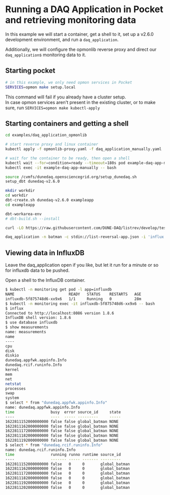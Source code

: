 # Running a DAQ Application in Pocket and retrieving monitoring data

In this example we will start a container, get a shell to it, 
set up a v2.6.0 development environment, and run a `daq_application`.

Additionally, we will configure the opmonlib reverse proxy
and direct our `daq_application`s monitoring data to it.

## Starting pocket

```bash
# in this example, we only need opmon services in Pocket
SERVICES=opmon make setup.local
```

This command will fail if you already have a cluster setup.  
In case opmon services aren't present in the existing cluster,
or to make sure, run `SERVICES=opmon make kubectl-apply`

## Starting containers and getting a shell

```bash
cd examples/daq_application_opmonlib

# start reverse proxy and linux container
kubectl apply -f opmonlib-proxy.yaml -f daq_application_manually.yaml

# wait for the container to be ready, then open a shell
kubectl wait --for=condition=ready --timeout=180s pod example-daq-app-manually
kubectl exec -it example-daq-app-manually -- bash
```

```bash
source /cvmfs/dunedaq.opensciencegrid.org/setup_dunedaq.sh
setup_dbt dunedaq-v2.6.0

mkdir workdir
cd workdir
dbt-create.sh dunedaq-v2.6.0 exampleapp
cd exampleapp

dbt-workarea-env
# dbt-build.sh --install

curl -LO https://raw.githubusercontent.com/DUNE-DAQ/listrev/develop/test/list-reversal-app.json

daq_application -n batman -c stdin://list-reversal-app.json -i 'influx://opmonlib-proxy.monitoring:80/write?db=influxdb'
```

## Viewing data in InfluxDB

Leave the daq_application open if you like, but let it run for a minute or so for influxdb data to be pushed.

Open a shell to the InfluxDB container.
```bash
$ kubectl -n monitoring get pod -l app=influxdb
NAME                        READY   STATUS    RESTARTS   AGE
influxdb-5f875748d6-xx9x6   1/1     Running   0          28m
$ kubectl -n monitoring exec -it influxdb-5f875748d6-xx9x6 -- bash
$ influx
Connected to http://localhost:8086 version 1.8.6
InfluxDB shell version: 1.8.6
$ use database influxdb
$ show measurements
name: measurements
name
----
cpu
disk
diskio
dunedaq.appfwk.appinfo.Info
dunedaq.rcif.runinfo.Info
kernel
mem
net
netstat
processes
swap
system
$ select * from "dunedaq.appfwk.appinfo.Info"
name: dunedaq.appfwk.appinfo.Info
time                busy  error source_id     state
----                ----  ----- ---------     -----
1622811152000000000 false false global_batman NONE
1622811162000000000 false false global_batman NONE
1622811172000000000 false false global_batman NONE
1622811182000000000 false false global_batman NONE
1622811192000000000 false false global_batman NONE
$ select * from "dunedaq.rcif.runinfo.Info"
name: dunedaq.rcif.runinfo.Info
time                running runno runtime source_id
----                ------- ----- ------- ---------
1622811152000000000 false   0     0       global_batman
1622811162000000000 false   0     0       global_batman
1622811172000000000 false   0     0       global_batman
1622811182000000000 false   0     0       global_batman
1622811192000000000 false   0     0       global_batman
1622811202000000000 false   0     0       global_batman
```